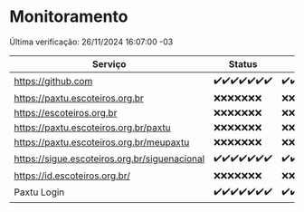 # Monitoramento

Última verificação: 26/11/2024 16:07:00 -03

|Serviço|Status|Últimas 24h|
|---|---|---|
|https://github.com|<span title="2024-11-19: OK=23">✔️</span><span title="2024-11-20: OK=23">✔️</span><span title="2024-11-21: OK=23">✔️</span><span title="2024-11-22: OK=23">✔️</span><span title="2024-11-23: OK=23">✔️</span><span title="2024-11-24: OK=23">✔️</span><span title="2024-11-25: OK=19">✔️</span>|<span title="25/11/2024 17:10:00 -03 : 200">✔️</span><span title="25/11/2024 18:08:00 -03 : 200">✔️</span><span title="25/11/2024 19:08:00 -03 : 200">✔️</span><span title="25/11/2024 20:08:00 -03 : 200">✔️</span><span title="25/11/2024 21:43:00 -03 : 200">✔️</span><span title="25/11/2024 23:17:00 -03 : 200">✔️</span><span title="26/11/2024 00:23:00 -03 : 200">✔️</span><span title="26/11/2024 01:11:00 -03 : 200">✔️</span><span title="26/11/2024 02:09:00 -03 : 200">✔️</span><span title="26/11/2024 03:12:00 -03 : 200">✔️</span><span title="26/11/2024 04:09:00 -03 : 200">✔️</span><span title="26/11/2024 05:12:00 -03 : 200">✔️</span><span title="26/11/2024 06:09:00 -03 : 200">✔️</span><span title="26/11/2024 07:09:00 -03 : 200">✔️</span><span title="26/11/2024 08:07:00 -03 : 200">✔️</span><span title="26/11/2024 09:16:00 -03 : 200">✔️</span><span title="26/11/2024 10:20:00 -03 : 200">✔️</span><span title="26/11/2024 11:08:00 -03 : 200">✔️</span><span title="26/11/2024 12:09:00 -03 : 200">✔️</span><span title="26/11/2024 13:11:00 -03 : 200">✔️</span><span title="26/11/2024 14:08:00 -03 : 200">✔️</span><span title="26/11/2024 15:11:00 -03 : 200">✔️</span><span title="26/11/2024 16:07:00 -03 : 200">✔️</span>|
|https://paxtu.escoteiros.org.br|<span title="2024-11-19: Falhas=23">❌</span><span title="2024-11-20: Falhas=23">❌</span><span title="2024-11-21: Falhas=23">❌</span><span title="2024-11-22: Falhas=23">❌</span><span title="2024-11-23: Falhas=23">❌</span><span title="2024-11-24: Falhas=23">❌</span><span title="2024-11-25: Falhas=19">❌</span>|<span title="25/11/2024 17:10:00 -03 : 403">❌</span><span title="25/11/2024 18:08:00 -03 : 403">❌</span><span title="25/11/2024 19:08:00 -03 : 403">❌</span><span title="25/11/2024 20:08:00 -03 : 403">❌</span><span title="25/11/2024 21:43:00 -03 : 403">❌</span><span title="25/11/2024 23:17:00 -03 : 403">❌</span><span title="26/11/2024 00:23:00 -03 : 403">❌</span><span title="26/11/2024 01:11:00 -03 : 403">❌</span><span title="26/11/2024 02:09:00 -03 : 403">❌</span><span title="26/11/2024 03:12:00 -03 : 403">❌</span><span title="26/11/2024 04:09:00 -03 : 403">❌</span><span title="26/11/2024 05:12:00 -03 : 403">❌</span><span title="26/11/2024 06:09:00 -03 : 403">❌</span><span title="26/11/2024 07:09:00 -03 : 403">❌</span><span title="26/11/2024 08:07:00 -03 : 403">❌</span><span title="26/11/2024 09:16:00 -03 : 403">❌</span><span title="26/11/2024 10:20:00 -03 : 403">❌</span><span title="26/11/2024 11:08:00 -03 : 403">❌</span><span title="26/11/2024 12:09:00 -03 : 403">❌</span><span title="26/11/2024 13:11:00 -03 : 403">❌</span><span title="26/11/2024 14:08:00 -03 : 403">❌</span><span title="26/11/2024 15:11:00 -03 : 403">❌</span><span title="26/11/2024 16:07:00 -03 : 403">❌</span>|
|https://escoteiros.org.br|<span title="2024-11-19: Falhas=23">❌</span><span title="2024-11-20: Falhas=23">❌</span><span title="2024-11-21: Falhas=23">❌</span><span title="2024-11-22: Falhas=23">❌</span><span title="2024-11-23: Falhas=23">❌</span><span title="2024-11-24: Falhas=23">❌</span><span title="2024-11-25: Falhas=19">❌</span>|<span title="25/11/2024 17:10:00 -03 : 403">❌</span><span title="25/11/2024 18:08:00 -03 : 403">❌</span><span title="25/11/2024 19:08:00 -03 : 403">❌</span><span title="25/11/2024 20:08:00 -03 : 403">❌</span><span title="25/11/2024 21:43:00 -03 : 403">❌</span><span title="25/11/2024 23:17:00 -03 : 403">❌</span><span title="26/11/2024 00:23:00 -03 : 403">❌</span><span title="26/11/2024 01:11:00 -03 : 403">❌</span><span title="26/11/2024 02:09:00 -03 : 403">❌</span><span title="26/11/2024 03:12:00 -03 : 403">❌</span><span title="26/11/2024 04:09:00 -03 : 403">❌</span><span title="26/11/2024 05:12:00 -03 : 403">❌</span><span title="26/11/2024 06:09:00 -03 : 403">❌</span><span title="26/11/2024 07:09:00 -03 : 403">❌</span><span title="26/11/2024 08:07:00 -03 : 403">❌</span><span title="26/11/2024 09:16:00 -03 : 403">❌</span><span title="26/11/2024 10:20:00 -03 : 403">❌</span><span title="26/11/2024 11:08:00 -03 : 403">❌</span><span title="26/11/2024 12:09:00 -03 : 403">❌</span><span title="26/11/2024 13:11:00 -03 : 403">❌</span><span title="26/11/2024 14:08:00 -03 : 403">❌</span><span title="26/11/2024 15:11:00 -03 : 403">❌</span><span title="26/11/2024 16:07:00 -03 : 403">❌</span>|
|https://paxtu.escoteiros.org.br/paxtu|<span title="2024-11-19: Falhas=23">❌</span><span title="2024-11-20: Falhas=23">❌</span><span title="2024-11-21: Falhas=23">❌</span><span title="2024-11-22: Falhas=23">❌</span><span title="2024-11-23: Falhas=23">❌</span><span title="2024-11-24: Falhas=23">❌</span><span title="2024-11-25: Falhas=19">❌</span>|<span title="25/11/2024 17:10:00 -03 : 403">❌</span><span title="25/11/2024 18:08:00 -03 : 403">❌</span><span title="25/11/2024 19:08:00 -03 : 403">❌</span><span title="25/11/2024 20:08:00 -03 : 403">❌</span><span title="25/11/2024 21:43:00 -03 : 403">❌</span><span title="25/11/2024 23:17:00 -03 : 403">❌</span><span title="26/11/2024 00:23:00 -03 : 403">❌</span><span title="26/11/2024 01:11:00 -03 : 403">❌</span><span title="26/11/2024 02:09:00 -03 : 403">❌</span><span title="26/11/2024 03:12:00 -03 : 403">❌</span><span title="26/11/2024 04:09:00 -03 : 403">❌</span><span title="26/11/2024 05:12:00 -03 : 403">❌</span><span title="26/11/2024 06:09:00 -03 : 403">❌</span><span title="26/11/2024 07:09:00 -03 : 403">❌</span><span title="26/11/2024 08:07:00 -03 : 403">❌</span><span title="26/11/2024 09:16:00 -03 : 403">❌</span><span title="26/11/2024 10:20:00 -03 : 403">❌</span><span title="26/11/2024 11:08:00 -03 : 403">❌</span><span title="26/11/2024 12:09:00 -03 : 403">❌</span><span title="26/11/2024 13:11:00 -03 : 403">❌</span><span title="26/11/2024 14:08:00 -03 : 403">❌</span><span title="26/11/2024 15:11:00 -03 : 403">❌</span><span title="26/11/2024 16:07:00 -03 : 403">❌</span>|
|https://paxtu.escoteiros.org.br/meupaxtu|<span title="2024-11-19: Falhas=23">❌</span><span title="2024-11-20: Falhas=23">❌</span><span title="2024-11-21: Falhas=23">❌</span><span title="2024-11-22: Falhas=23">❌</span><span title="2024-11-23: Falhas=23">❌</span><span title="2024-11-24: Falhas=23">❌</span><span title="2024-11-25: Falhas=19">❌</span>|<span title="25/11/2024 17:10:00 -03 : 403">❌</span><span title="25/11/2024 18:08:00 -03 : 403">❌</span><span title="25/11/2024 19:08:00 -03 : 403">❌</span><span title="25/11/2024 20:08:00 -03 : 403">❌</span><span title="25/11/2024 21:43:00 -03 : 403">❌</span><span title="25/11/2024 23:17:00 -03 : 403">❌</span><span title="26/11/2024 00:23:00 -03 : 403">❌</span><span title="26/11/2024 01:11:00 -03 : 403">❌</span><span title="26/11/2024 02:09:00 -03 : 403">❌</span><span title="26/11/2024 03:12:00 -03 : 403">❌</span><span title="26/11/2024 04:09:00 -03 : 403">❌</span><span title="26/11/2024 05:12:00 -03 : 403">❌</span><span title="26/11/2024 06:09:00 -03 : 403">❌</span><span title="26/11/2024 07:09:00 -03 : 403">❌</span><span title="26/11/2024 08:07:00 -03 : 403">❌</span><span title="26/11/2024 09:16:00 -03 : 403">❌</span><span title="26/11/2024 10:20:00 -03 : 403">❌</span><span title="26/11/2024 11:08:00 -03 : 403">❌</span><span title="26/11/2024 12:09:00 -03 : 403">❌</span><span title="26/11/2024 13:11:00 -03 : 403">❌</span><span title="26/11/2024 14:08:00 -03 : 403">❌</span><span title="26/11/2024 15:11:00 -03 : 403">❌</span><span title="26/11/2024 16:07:00 -03 : 403">❌</span>|
|https://sigue.escoteiros.org.br/siguenacional|<span title="2024-11-19: OK=23">✔️</span><span title="2024-11-20: OK=23">✔️</span><span title="2024-11-21: OK=23">✔️</span><span title="2024-11-22: OK=23">✔️</span><span title="2024-11-23: OK=23">✔️</span><span title="2024-11-24: OK=23">✔️</span><span title="2024-11-25: OK=19">✔️</span>|<span title="25/11/2024 17:10:00 -03 : 200">✔️</span><span title="25/11/2024 18:08:00 -03 : 200">✔️</span><span title="25/11/2024 19:08:00 -03 : 200">✔️</span><span title="25/11/2024 20:08:00 -03 : 200">✔️</span><span title="25/11/2024 21:43:00 -03 : 200">✔️</span><span title="25/11/2024 23:17:00 -03 : 200">✔️</span><span title="26/11/2024 00:23:00 -03 : 200">✔️</span><span title="26/11/2024 01:11:00 -03 : 200">✔️</span><span title="26/11/2024 02:09:00 -03 : 200">✔️</span><span title="26/11/2024 03:12:00 -03 : 200">✔️</span><span title="26/11/2024 04:09:00 -03 : 200">✔️</span><span title="26/11/2024 05:12:00 -03 : 200">✔️</span><span title="26/11/2024 06:09:00 -03 : 200">✔️</span><span title="26/11/2024 07:09:00 -03 : 200">✔️</span><span title="26/11/2024 08:07:00 -03 : 200">✔️</span><span title="26/11/2024 09:16:00 -03 : 200">✔️</span><span title="26/11/2024 10:20:00 -03 : 200">✔️</span><span title="26/11/2024 11:08:00 -03 : 200">✔️</span><span title="26/11/2024 12:09:00 -03 : 200">✔️</span><span title="26/11/2024 13:11:00 -03 : 200">✔️</span><span title="26/11/2024 14:08:00 -03 : 200">✔️</span><span title="26/11/2024 15:11:00 -03 : 200">✔️</span><span title="26/11/2024 16:07:00 -03 : 200">✔️</span>|
|https://id.escoteiros.org.br/|<span title="2024-11-19: Falhas=23">❌</span><span title="2024-11-20: Falhas=23">❌</span><span title="2024-11-21: Falhas=23">❌</span><span title="2024-11-22: Falhas=23">❌</span><span title="2024-11-23: Falhas=23">❌</span><span title="2024-11-24: Falhas=23">❌</span><span title="2024-11-25: Falhas=19">❌</span>|<span title="25/11/2024 17:10:00 -03 : 403">❌</span><span title="25/11/2024 18:08:00 -03 : 403">❌</span><span title="25/11/2024 19:08:00 -03 : 403">❌</span><span title="25/11/2024 20:08:00 -03 : 403">❌</span><span title="25/11/2024 21:43:00 -03 : 403">❌</span><span title="25/11/2024 23:17:00 -03 : 403">❌</span><span title="26/11/2024 00:23:00 -03 : 403">❌</span><span title="26/11/2024 01:11:00 -03 : 403">❌</span><span title="26/11/2024 02:09:00 -03 : 403">❌</span><span title="26/11/2024 03:12:00 -03 : 403">❌</span><span title="26/11/2024 04:09:00 -03 : 403">❌</span><span title="26/11/2024 05:12:00 -03 : 403">❌</span><span title="26/11/2024 06:09:00 -03 : 403">❌</span><span title="26/11/2024 07:09:00 -03 : 403">❌</span><span title="26/11/2024 08:07:00 -03 : 403">❌</span><span title="26/11/2024 09:16:00 -03 : 403">❌</span><span title="26/11/2024 10:20:00 -03 : 403">❌</span><span title="26/11/2024 11:08:00 -03 : 403">❌</span><span title="26/11/2024 12:09:00 -03 : 403">❌</span><span title="26/11/2024 13:11:00 -03 : 403">❌</span><span title="26/11/2024 14:08:00 -03 : 403">❌</span><span title="26/11/2024 15:11:00 -03 : 403">❌</span><span title="26/11/2024 16:07:00 -03 : 403">❌</span>|
|Paxtu Login|<span title="2024-11-19: OK=23">✔️</span><span title="2024-11-20: OK=23">✔️</span><span title="2024-11-21: OK=23">✔️</span><span title="2024-11-22: OK=23">✔️</span><span title="2024-11-23: OK=23">✔️</span><span title="2024-11-24: OK=23">✔️</span><span title="2024-11-25: OK=19">✔️</span>|<span title="25/11/2024 17:10:00 -03 : 200">✔️</span><span title="25/11/2024 18:08:00 -03 : 200">✔️</span><span title="25/11/2024 19:08:00 -03 : 200">✔️</span><span title="25/11/2024 20:08:00 -03 : 200">✔️</span><span title="25/11/2024 21:43:00 -03 : 200">✔️</span><span title="25/11/2024 23:17:00 -03 : 200">✔️</span><span title="26/11/2024 00:23:00 -03 : 200">✔️</span><span title="26/11/2024 01:11:00 -03 : 200">✔️</span><span title="26/11/2024 02:09:00 -03 : 200">✔️</span><span title="26/11/2024 03:12:00 -03 : 200">✔️</span><span title="26/11/2024 04:09:00 -03 : 200">✔️</span><span title="26/11/2024 05:12:00 -03 : 200">✔️</span><span title="26/11/2024 06:09:00 -03 : 200">✔️</span><span title="26/11/2024 07:09:00 -03 : 200">✔️</span><span title="26/11/2024 08:07:00 -03 : 200">✔️</span><span title="26/11/2024 09:16:00 -03 : 200">✔️</span><span title="26/11/2024 10:20:00 -03 : 200">✔️</span><span title="26/11/2024 11:08:00 -03 : 200">✔️</span><span title="26/11/2024 12:09:00 -03 : 200">✔️</span><span title="26/11/2024 13:11:00 -03 : 200">✔️</span><span title="26/11/2024 14:08:00 -03 : 200">✔️</span><span title="26/11/2024 15:12:00 -03 : 200">✔️</span><span title="26/11/2024 16:07:00 -03 : 200">✔️</span>|
